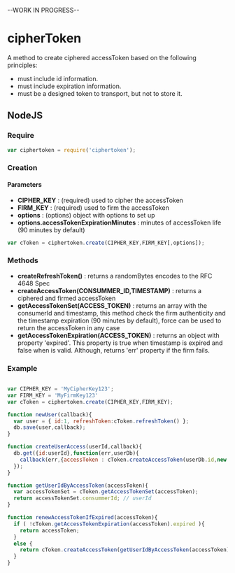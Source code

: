 --WORK IN PROGRESS--

cipherToken
===========

A method to create ciphered accessToken based on the following principles:
* must include id information.
* must include expiration information.
* must be a designed token to transport, but not to store it.

## NodeJS


### Require

```js
var ciphertoken = require('ciphertoken');
```

### Creation

#### Parameters
- __CIPHER_KEY__ : (required) used to cipher the accessToken
- __FIRM_KEY__ : (required) used to firm the accessToken
- __options__ : (options) object with options to set up
- __options.accessTokenExpirationMinutes__ : minutes of accessToken life (90 minutes by default)

```js
var cToken = ciphertoken.create(CIPHER_KEY,FIRM_KEY[,options]);
```

### Methods
- __createRefreshToken()__ : returns a randomBytes encodes to the RFC 4648 Spec
- __createAccessToken(CONSUMMER_ID,TIMESTAMP)__ : returns a ciphered and firmed accessToken
- __getAccessTokenSet(ACCESS_TOKEN)__ : returns an array with the consumerId and timestamp, this method check the firm authenticity and the timestamp expiration (90 minutes by default), force can be used to return the accessToken in any case
- __getAccessTokenExpiration(ACCESS_TOKEN)__ : returns an object with property 'expired'. This property is true when timestamp is expired and false when is valid. Although, returns 'err' property if the firm fails.


### Example

```js

var CIPHER_KEY = 'MyCipherKey123';
var FIRM_KEY = 'MyFirmKey123'
var cToken = ciphertoken.create(CIPHER_KEY,FIRM_KEY);

function newUser(callback){
  var user = { id:1, refreshToken:cToken.refreshToken() };
  db.save(user,callback);
}

function createUserAccess(userId,callback){
  db.get({id:userId},function(err,userDb){
    callback(err,{accessToken : cToken.createAccessToken(userDb.id,new Date().getTime()) );
  });
}

function getUserIdByAccessToken(accessToken){
  var accessTokenSet = cToken.getAccessTokenSet(accessToken);
  return accessTokenSet.consummerId; // userId
}

function renewAccessTokenIfExpired(accessToken){
  if ( !cToken.getAccessTokenExpiration(accessToken).expired ){
    return accessToken; 
  }
  else {
    return cToken.createAccessToken(getUserIdByAccessToken(accessToken),new Date().getTime())
  }
}

```







